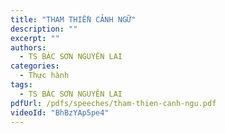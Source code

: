 ```yaml
---
title: "THAM THIỀN CẢNH NGỮ"
description: ""
excerpt: ""
authors:
  - TS BÁC SƠN NGUYÊN LAI
categories:
  - Thực hành
tags:
  - TS BÁC SƠN NGUYÊN LAI
pdfUrl: /pdfs/speeches/tham-thien-canh-ngu.pdf
videoId: "BhBzYAp5pe4"
---
```


